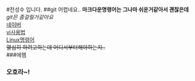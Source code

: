 #전성수 입니다.
##git 어렵네요..
__마크다운명령어는 그나마 쉬운거같아서 괜찮은데__
<br>_git은 좀걸릴거같아요_
<br>[네이버](www.naver.com)<br>
[vi사용법](http://mrkzet.tistory.com/23)<br>
[Linux명령어](http://www.mireene.com/webimg/linux_tip1.htm)
<br>~~열심히 하려고하는데 어디서부터해야하는지..~~<br>
###에헴
### 오호라~!
